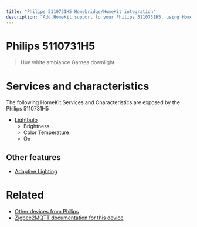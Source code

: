 ```yaml
---
title: "Philips 5110731H5 Homebridge/HomeKit integration"
description: "Add HomeKit support to your Philips 5110731H5, using Homebridge, Zigbee2MQTT and homebridge-z2m."
---
```

<!---
This file has been GENERATED using src/docgen/docgen.ts
DO NOT EDIT THIS FILE MANUALLY!
-->
# Philips 5110731H5
> Hue white ambiance Garnea downlight


# Services and characteristics
The following HomeKit Services and Characteristics are exposed by
the Philips 5110731H5

* [Lightbulb](../../light.md)
  * Brightness
  * Color Temperature
  * On

## Other features
* [Adaptive Lighting](../../light.md)

# Related
* [Other devices from Philips](../index.md#philips)
* [Zigbee2MQTT documentation for this device](https://www.zigbee2mqtt.io/devices/5110731H5.html)